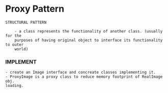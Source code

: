 # Proxy Pattern

    STRUCTURAL PATTERN
    
        - a class represents the functionality of another class. (usually for the
        purposes of having original object to interface its functionality to outer 
        world)
        
### IMPLEMENT

    - create an Image interface and concreate classes implementing it. 
    - ProxyImage is a proxy class to reduce memory footprint of RealImage obj. 
    loading. 